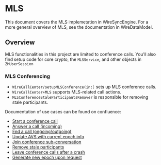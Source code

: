 # MLS

This document covers the MLS implemetation in WireSyncEngine. For a more general overview of MLS, see the documentation in WireDataModel.

## Overview

MLS functionalities in this project are limited to conference calls. 
You'll also find setup code for core crypto, the `MLSService`, and other objects in ``ZMUserSession``

### MLS Conferencing

- `WireCallCenter/setupMLSConference(in:)` sets up MLS conference calls. 
- `WireCallCenter+MLS` supports MLS-related call actions. 
- `MLSConferenceStaleParticipantsRemover` is responsible for removing stale participants.

Documentation of use cases can be found on confluence:
- [Start a conference call](https://wearezeta.atlassian.net/wiki/spaces/ENGINEERIN/pages/616824954/Use+case+start+a+conference+call)
- [Answer a call (incoming)](https://wearezeta.atlassian.net/wiki/spaces/ENGINEERIN/pages/616792280/Use+case+answer+a+call+incoming)
- [End a call (ongoing/outgoing)](https://wearezeta.atlassian.net/wiki/spaces/ENGINEERIN/pages/616956023/Use+case+end+a+call+ongoing+outgoing)
- [Update AVS with current epoch info](https://wearezeta.atlassian.net/wiki/spaces/ENGINEERIN/pages/681771131/Use+case+Update+AVS+with+current+epoch+info+MLS)
- [Join conference sub-conversation](https://wearezeta.atlassian.net/wiki/spaces/ENGINEERIN/pages/692027483/Use+case+Join+conference+sub-conversation+MLS)
- [Remove stale participants](https://wearezeta.atlassian.net/wiki/spaces/ENGINEERIN/pages/698908878/Use+case+remove+stale+participants+MLS)
- [Leave conference calls after a crash](https://wearezeta.atlassian.net/wiki/spaces/ENGINEERIN/pages/699170905/Use+case+leave+conference+calls+after+a+crash+MLS)
- [Generate new epoch upon request](https://wearezeta.atlassian.net/wiki/spaces/ENGINEERIN/pages/699236459/Use+case+generate+new+epoch+upon+request+MLS)
